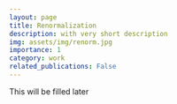 ```yaml
---
layout: page
title: Renormalization
description: with very short description
img: assets/img/renorm.jpg
importance: 1
category: work
related_publications: False
---
```


This will be filled later

